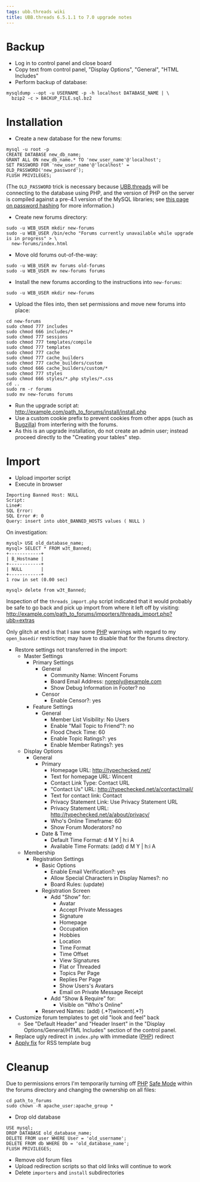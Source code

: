 ```yaml
---
tags: ubb.threads wiki
title: UBB.threads 6.5.1.1 to 7.0 upgrade notes
---
```


# Backup

-   Log in to control panel and close board
-   Copy text from control panel, "Display Options", "General", "HTML Includes"
-   Perform backup of database:

<!-- -->

    mysqldump --opt -u USERNAME -p -h localhost DATABASE_NAME | \
      bzip2 -c > BACKUP_FILE.sql.bz2

# Installation

-   Create a new database for the new forums:

<!-- -->

    mysql -u root -p
    CREATE DATABASE new_db_name;
    GRANT ALL ON new_db_name.* TO 'new_user_name'@'localhost';
    SET PASSWORD FOR 'new_user_name'@'localhost' = OLD_PASSWORD('new_password');
    FLUSH PRIVILEGES;

(The `OLD_PASSWORD` trick is necessary because [UBB.threads](/wiki/UBB.threads) will be connecting to the database using PHP, and the version of PHP on the server is compiled against a pre-4.1 version of the MySQL libraries; see [this page on password hashing](http://dev.mysql.com/doc/refman/4.1/en/password-hashing.html) for more information.)

-   Create new forums directory:

<!-- -->

    sudo -u WEB_USER mkdir new-forums
    sudo -u WEB_USER /bin/echo "Forums currently unavailable while upgrade is in progress" > \
      new-forums/index.html

-   Move old forums out-of-the-way:

<!-- -->

    sudo -u WEB_USER mv forums old-forums
    sudo -u WEB_USER mv new-forums forums

-   Install the new forums according to the instructions into `new-forums`:

<!-- -->

    sudo -u WEB_USER mkdir new-forums

-   Upload the files into, then set permissions and move new forums into place:

<!-- -->

    cd new-forums
    sudo chmod 777 includes
    sudo chmod 666 includes/*
    sudo chmod 777 sessions
    sudo chmod 777 templates/compile
    sudo chmod 777 templates
    sudo chmod 777 cache
    sudo chmod 777 cache_builders
    sudo chmod 777 cache_builders/custom
    sudo chmod 666 cache_builders/custom/*
    sudo chmod 777 styles
    sudo chmod 666 styles/*.php styles/*.css
    cd ..
    sudo rm -r forums
    sudo mv new-forums forums

-   Run the upgrade script at: <http://example.com/path_to_forums/install/install.php>
-   Use a custom cookie prefix to prevent cookies from other apps (such as [Bugzilla](/wiki/Bugzilla)) from interfering with the forums.
-   As this is an upgrade installation, do not create an admin user; instead proceed directly to the "Creating your tables" step.

# Import

-   Upload importer script
-   Execute in browser

<!-- -->

    Importing Banned Host: NULL
    Script:
    Line#:
    SQL Error:
    SQL Error #: 0
    Query: insert into ubbt_BANNED_HOSTS values ( NULL )

On investigation:

    mysql> USE old_database_name;
    mysql> SELECT * FROM w3t_Banned;
    +------------+
    | B_Hostname |
    +------------+
    | NULL       |
    +------------+
    1 row in set (0.00 sec)

    mysql> delete from w3t_Banned;

Inspection of the `threads_import.php` script indicated that it would probably be safe to go back and pick up import from where it left off by visiting: <http://example.com/path_to_forums/importers/threads_import.php?ubb=extras>

Only glitch at end is that I saw some [PHP](/wiki/PHP) warnings with regard to my `open_basedir` restriction; may have to disable that for the forums directory.

-   Restore settings not transferred in the import:
    -   Master Settings
        -   Primary Settings
            -   General
                -   Community Name: Wincent Forums
                -   Board Email Address: <noreply@example.com>
                -   Show Debug Information in Footer? no
            -   Censor
                -   Enable Censor?: yes
        -   Feature Settings
            -   General
                -   Member List Visibility: No Users
                -   Enable "Mail Topic to Friend"?: no
                -   Flood Check Time: 60
                -   Enable Topic Ratings?: yes
                -   Enable Member Ratings?: yes
    -   Display Options
        -   General
            -   Primary
                -   Homepage URL: <http://typechecked.net/>
                -   Text for homepage URL: Wincent
                -   Contact Link Type: Contact URL
                -   "Contact Us" URL: <http://typechecked.net/a/contact/mail/>
                -   Text for contact link: Contact
                -   Privacy Statement Link: Use Privacy Statement URL
                -   Privacy Statement URL: <http://typechecked.net/a/about/privacy/>
                -   Who's Online Timeframe: 60
                -   Show Forum Moderators? no
            -   Date & Time
                -   Default Time Format: d M Y | h:i A
                -   Available Time Formats: (add) d M Y | h:i A
    -   Membership
        -   Registration Settings
            -   Basic Options
                -   Enable Email Verification?: yes
                -   Allow Special Characters in Display Names?: no
                -   Board Rules: (update)
            -   Registration Screen
                -   Add "Show" for:
                    -   Avatar
                    -   Accept Private Messages
                    -   Signature
                    -   Homepage
                    -   Occupation
                    -   Hobbies
                    -   Location
                    -   Time Format
                    -   Time Offset
                    -   View Signatures
                    -   Flat or Threaded
                    -   Topics Per Page
                    -   Replies Per Page
                    -   Show Users's Avatars
                    -   Email on Private Message Receipt
                -   Add "Show & Require" for:
                    -   Visible on "Who's Online"
            -   Reserved Names: (add) (.\*?)wincent(.\*?)
-   Customize forum templates to get old "look and feel" back
    -   See "Default Header" and "Header Insert" in the "Display Options/General/HTML Includes" section of the control panel.
-   Replace ugly redirect in `index.php` with immediate ([PHP](/wiki/PHP)) redirect
-   [Apply fix](http://www.ubbcentral.com/forums/ubbthreads.php?ubb=showflat&Number=165070&page=0#Post165064) for RSS template bug

# Cleanup

Due to permissions errors I'm temporarily turning off [PHP](/wiki/PHP) [Safe Mode](/wiki/Safe_Mode) within the forums directory and changing the ownership on all files:

    cd path_to_forums
    sudo chown -R apache_user:apache_group *

-   Drop old database

<!-- -->

    USE mysql;
    DROP DATABASE old_database_name;
    DELETE FROM user WHERE User = 'old_username';
    DELETE FROM db WHERE Db = 'old_database_name';
    FLUSH PRIVILEGES;

-   Remove old forum files
-   Upload redirection scripts so that old links will continue to work
-   Delete `importers` and `install` subdirectories

